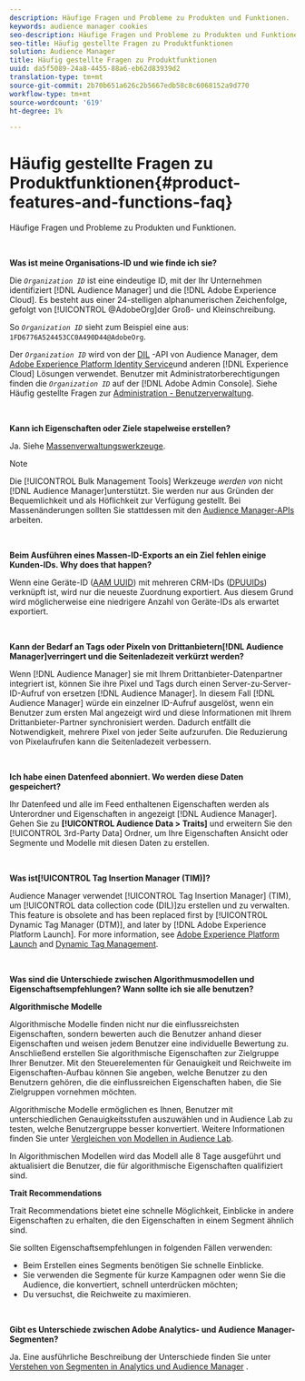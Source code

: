 ```yaml
---
description: Häufige Fragen und Probleme zu Produkten und Funktionen.
keywords: audience manager cookies
seo-description: Häufige Fragen und Probleme zu Produkten und Funktionen.
seo-title: Häufig gestellte Fragen zu Produktfunktionen
solution: Audience Manager
title: Häufig gestellte Fragen zu Produktfunktionen
uuid: da5f5089-24a8-4455-88a6-eb62d83939d2
translation-type: tm+mt
source-git-commit: 2b70b651a626c2b5667edb58c8c6068152a9d770
workflow-type: tm+mt
source-wordcount: '619'
ht-degree: 1%

---
```



# Häufig gestellte Fragen zu Produktfunktionen{#product-features-and-functions-faq}

Häufige Fragen und Probleme zu Produkten und Funktionen.

 

<!-- 

faq_features_functions.xml

 -->

**Was ist meine Organisations-ID und wie finde ich sie?**

Die *`Organization ID`* ist eine eindeutige ID, mit der Ihr Unternehmen identifiziert [!DNL Audience Manager] und die [!DNL Adobe Experience Cloud]. Es besteht aus einer 24-stelligen alphanumerischen Zeichenfolge, gefolgt von [!UICONTROL @AdobeOrg]der Groß- und Kleinschreibung.

So *`Organization ID`* sieht zum Beispiel eine aus: `1FD6776A524453CC0A490D44@AdobeOrg`.

Der *`Organization ID`* wird von der [DIL](../dil/dil-overview.md) -API von Audience Manager, dem [Adobe Experience Platform Identity Service](https://docs.adobe.com/content/help/en/id-service/using/home.html)und anderen [!DNL Experience Cloud] Lösungen verwendet. Benutzer mit Administratorberechtigungen finden die *`Organization ID`* auf der [!DNL Adobe Admin Console]. Siehe Häufig gestellte Fragen zur [Administration - Benutzerverwaltung](https://docs.adobe.com/content/help/en/core-services/interface/manage-users-and-products/admin-getting-started.html).

 

**Kann ich Eigenschaften oder Ziele stapelweise erstellen?**

Ja. Siehe [Massenverwaltungswerkzeuge](../reference/bulk-management-tools/bulk-management-intro.md).

>[!NOTE]
>
>Die [!UICONTROL Bulk Management Tools] Werkzeuge *werden von* nicht [!DNL Audience Manager]unterstützt. Sie werden nur aus Gründen der Bequemlichkeit und als Höflichkeit zur Verfügung gestellt. Bei Massenänderungen sollten Sie stattdessen mit den [Audience Manager-APIs](../api/api.md) arbeiten.

 

**Beim Ausführen eines Massen-ID-Exports an ein Ziel fehlen einige Kunden-IDs. Why does that happen?**

Wenn eine Geräte-ID ([AAM UUID](../reference/ids-in-aam.md)) mit mehreren CRM-IDs ([DPUUIDs](../reference/ids-in-aam.md)) verknüpft ist, wird nur die neueste Zuordnung exportiert. Aus diesem Grund wird möglicherweise eine niedrigere Anzahl von Geräte-IDs als erwartet exportiert.

 

**Kann der Bedarf an Tags oder Pixeln von Drittanbietern[!DNL Audience Manager]verringert und die Seitenladezeit verkürzt werden?**

Wenn [!DNL Audience Manager] sie mit Ihrem Drittanbieter-Datenpartner integriert ist, können Sie ihre Pixel und Tags durch einen Server-zu-Server-ID-Aufruf von ersetzen [!DNL Audience Manager]. In diesem Fall [!DNL Audience Manager] würde ein einzelner ID-Aufruf ausgelöst, wenn ein Benutzer zum ersten Mal angezeigt wird und diese Informationen mit Ihrem Drittanbieter-Partner synchronisiert werden. Dadurch entfällt die Notwendigkeit, mehrere Pixel von jeder Seite aufzurufen. Die Reduzierung von Pixelaufrufen kann die Seitenladezeit verbessern.

 

**Ich habe einen Datenfeed abonniert. Wo werden diese Daten gespeichert?**

Ihr Datenfeed und alle im Feed enthaltenen Eigenschaften werden als Unterordner und Eigenschaften in angezeigt [!DNL Audience Manager]. Gehen Sie zu **[!UICONTROL Audience Data > Traits]** und erweitern Sie den [!UICONTROL 3rd-Party Data] Ordner, um Ihre Eigenschaften Ansicht oder Segmente und Modelle mit diesen Daten zu erstellen.

 

**Was ist[!UICONTROL Tag Insertion Manager (TIM)]?**

Audience Manager verwendet [!UICONTROL Tag Insertion Manager] (TIM), um [!UICONTROL data collection code (DIL)]zu erstellen und zu verwalten. This feature is obsolete and has been replaced first by [!UICONTROL Dynamic Tag Manager (DTM)], and later by [!DNL Adobe Experience Platform Launch]. For more information, see [Adobe Experience Platform Launch](https://docs.adobelaunch.com/) and [Dynamic Tag Management](https://docs.adobe.com/content/help/en/dtm/using/dtm-home.html).

 

**Was sind die Unterschiede zwischen Algorithmusmodellen und Eigenschaftsempfehlungen? Wann sollte ich sie alle benutzen?**

**Algorithmische Modelle**

Algorithmische Modelle finden nicht nur die einflussreichsten Eigenschaften, sondern bewerten auch die Benutzer anhand dieser Eigenschaften und weisen jedem Benutzer eine individuelle Bewertung zu. Anschließend erstellen Sie algorithmische Eigenschaften zur Zielgruppe Ihrer Benutzer. Mit den Steuerelementen für Genauigkeit und Reichweite im Eigenschaften-Aufbau können Sie angeben, welche Benutzer zu den Benutzern gehören, die die einflussreichen Eigenschaften haben, die Sie Zielgruppen vornehmen möchten.

Algorithmische Modelle ermöglichen es Ihnen, Benutzer mit unterschiedlichen Genauigkeitsstufen auszuwählen und in Audience Lab zu testen, welche Benutzergruppe besser konvertiert. Weitere Informationen finden Sie unter [Vergleichen von Modellen in Audience Lab](../features/audience-lab/audience-lab-use-cases.md#compare-models).

In Algorithmischen Modellen wird das Modell alle 8 Tage ausgeführt und aktualisiert die Benutzer, die für algorithmische Eigenschaften qualifiziert sind.

**Trait Recommendations**

Trait Recommendations bietet eine schnelle Möglichkeit, Einblicke in andere Eigenschaften zu erhalten, die den Eigenschaften in einem Segment ähnlich sind.

Sie sollten Eigenschaftsempfehlungen in folgenden Fällen verwenden:

* Beim Erstellen eines Segments benötigen Sie schnelle Einblicke.
* Sie verwenden die Segmente für kurze Kampagnen oder wenn Sie die Audience, die konvertiert, schnell unterdrücken möchten;
* Du versuchst, die Reichweite zu maximieren.

 

**Gibt es Unterschiede zwischen Adobe Analytics- und Audience Manager-Segmenten?**

Ja. Eine ausführliche Beschreibung der Unterschiede finden Sie unter [Verstehen von Segmenten in Analytics und Audience Manager](https://docs.adobe.com/content/help/en/analytics/integration/audience-analytics/audience-analytics-workflow/aam-analytics-segments.html) .
